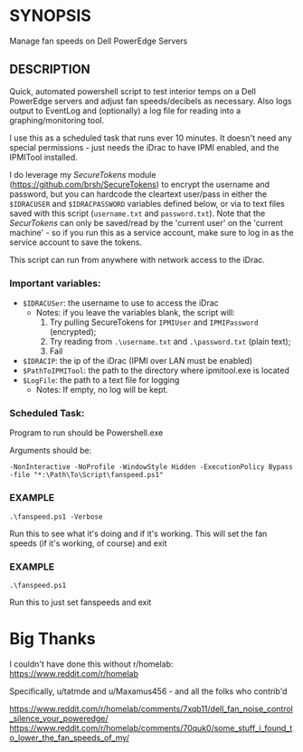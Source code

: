 # SYNOPSIS
Manage fan speeds on Dell PowerEdge Servers

## DESCRIPTION
Quick, automated powershell script to test interior temps on a Dell PowerEdge servers
and adjust fan speeds/decibels as necessary. Also logs output to EventLog and
(optionally) a log file for reading into a graphing/monitoring tool.

I use this as a scheduled task that runs ever 10 minutes. It doesn't need any special
permissions - just needs the iDrac to have IPMI enabled, and the IPMITool installed.

I do leverage my *SecureTokens* module (https://github.com/brsh/SecureTokens) to encrypt
the username and password, but you can hardcode the cleartext user/pass in either the
`$IDRACUSER` and `$IDRACPASSWORD` variables defined below, or via to text files saved with
this script (`username.txt` and `password.txt`). Note that the *SecurTokens* can only be
saved/read by the 'current user' on the 'current machine' - so if you run this as a
service account, make sure to log in as the service account to save the tokens.

This script can run from anywhere with network access to the iDrac.

### Important variables:
* `$IDRACUSer`: the username to use to access the iDrac
  * Notes: if you leave the variables blank, the script will:
    1. Try pulling SecureTokens for `IPMIUser` and `IPMIPassword` (encrypted);
    2. Try reading from `.\username.txt` and `.\password.txt` (plain text);
    3. Fail
* `$IDRACIP`: the ip of the iDrac (IPMI over LAN must be enabled)
* `$PathToIPMITool`: the path to the directory where ipmitool.exe is located
* `$LogFile`: the path to a text file for logging
  * Notes: If empty, no log will be kept.

### Scheduled Task:
Program to run should be Powershell.exe

Arguments should be:
```
-NonInteractive -NoProfile -WindowStyle Hidden -ExecutionPolicy Bypass -file "*:\Path\To\Script\fanspeed.ps1"
```


### EXAMPLE
`.\fanspeed.ps1 -Verbose`

Run this to see what it's doing and if it's working. This will set
the fan speeds (if it's working, of course) and exit

### EXAMPLE
`.\fanspeed.ps1`

Run this to just set fanspeeds and exit

# Big Thanks
I couldn't have done this without r/homelab: https://www.reddit.com/r/homelab

Specifically, u/tatmde and u/Maxamus456 - and all the folks who contrib'd

https://www.reddit.com/r/homelab/comments/7xqb11/dell_fan_noise_control_silence_your_poweredge/
https://www.reddit.com/r/homelab/comments/70quk0/some_stuff_i_found_to_lower_the_fan_speeds_of_my/
